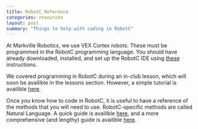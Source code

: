 ```yaml
---
title: RobotC Reference
categories: resources
layout: post
summary: "Things to help with coding in RobotC"
---
```


At Markville Robotics, we use VEX Cortex robots. These must be programmed in the RobotC programming language. You should have already downloaded, installed, and set up the RobotC IDE using [these](https://markvillerobotics.github.io/resources/0001/01/01/how-to-install-robotc.html) instructions. 

We covered programming in RobotC during an in-club lesson, which will soon be availible in the lessons section. However, a simple tutorial is availible [here](http://www.robotc.net/tutor/Cortex/cortexunits.php?platform=Cortex).

Once you know how to code in RobotC, it is useful to have a reference of the methods that you will need to use. RobotC-specific methods are called Natural Language. A quick guide is availible [here](http://cdn.robotc.net/pdfs/natural-language/NL_Cortex_Quick.pdf), and a more comprehensive (and lengthy) guide is availible [here](http://cdn.robotc.net/pdfs/natural-language/Natural_Language_Cortex.pdf).
